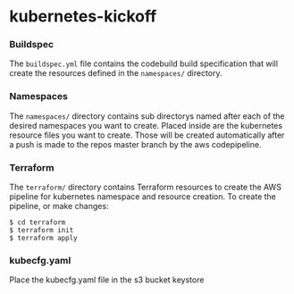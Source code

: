 # kubernetes-kickoff

### Buildspec

The `buildspec.yml` file contains the codebuild build specification that will create the resources defined in the `namespaces/` directory.

### Namespaces

The `namespaces/` directory contains sub directorys named after each of the desired namespaces you want to create. Placed inside are the kubernetes resource files you want to create. Those will be created automatically after a push is made to the repos master branch by the aws codepipeline.

### Terraform

The `terraform/` directory contains Terraform resources to create the AWS pipeline for kubernetes namespace and resource creation. To create the pipeline, or make changes:

```
$ cd terraform
$ terraform init
$ terraform apply
```
### kubecfg.yaml

Place the kubecfg.yaml file in the s3 bucket keystore
